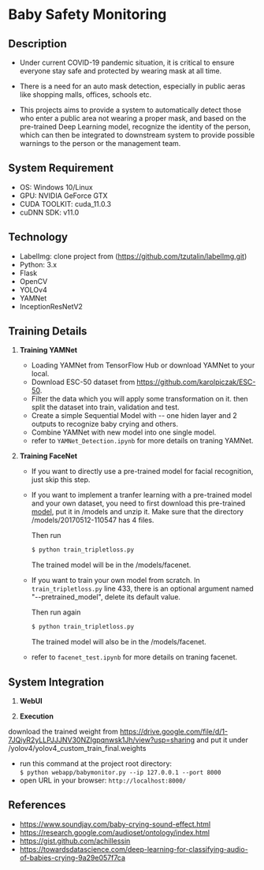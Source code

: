 # Baby Safety Monitoring

## Description
* Under current COVID-19 pandemic situation, it is critical to ensure everyone stay safe and protected by wearing mask at all time. 
* There is a need for an auto mask detection, especially in public aeras like shopping malls, offices, schools etc.

* This projects aims to provide a system to automatically detect those who enter a public area not wearing a proper mask, and based on the pre-trained Deep Learning model, recognize the identity of the person, which can then be integrated to downstream system to provide possible warnings to the person or the management team.

## System Requirement
* OS: Windows 10/Linux
* GPU: NVIDIA GeForce GTX
* CUDA TOOLKIT: cuda_11.0.3
* cuDNN SDK: v11.0

## Technology
* LabelImg: clone project from (https://github.com/tzutalin/labelImg.git)
* Python: 3.x
* Flask
* OpenCV
* YOLOv4
* YAMNet
* InceptionResNetV2

## Training Details

1. **Training YAMNet**
      * Loading YAMNet from TensorFlow Hub or download YAMNet to your local.
      * Download ESC-50 dataset from https://github.com/karolpiczak/ESC-50.
      * Filter the data which you will apply some transformation on it. then split the dataset into train, validation and test.
      * Create a simple Sequential Model with -- one hiden layer and 2 outputs to recognize baby crying and others.
      * Combine YAMNet with new model into one single model.
      * refer to ```YAMNet_Detection.ipynb``` for more details on traning YAMNet.

2. **Training FaceNet**
     * If you want to directly use a pre-trained model for facial recognition, just skip this step.
     * If you want to implement a tranfer learning with a pre-trained model and your own dataset, you need to first download this pre-trained [model](https://drive.google.com/file/d/0B5MzpY9kBtDVZ2RpVDYwWmxoSUk/edit), put it in /models and unzip it. Make sure that the directory /models/20170512-110547 has 4 files.
       
       Then run
       ```bash
       $ python train_tripletloss.py
       ```
     
       The trained model will be in the /models/facenet.
     
     * If you want to train your own model from scratch. In ```train_tripletloss.py``` line 433, there is an optional argument named "--pretrained_model", delete its default value.
     
       Then run again 
       ```bash
       $ python train_tripletloss.py
       ```
     
       The trained model will also be in the /models/facenet.
       
     * refer to ```facenet_test.ipynb``` for more details on traning facenet.


## System Integration
1. **WebUI**

2. **Execution** 

download the trained weight from 
https://drive.google.com/file/d/1-7JQiyR2yLLPJJJNV30NZIgpqnwsk1Jh/view?usp=sharing
and put it under /yolov4/yolov4_custom_train_final.weights

* run this command at the project root directory:  
       ```
       $ python webapp/babymonitor.py --ip 127.0.0.1 --port 8000
       ```
* open URL in your browser:
       ```
       http://localhost:8000/
       ```
## References

* https://www.soundjay.com/baby-crying-sound-effect.html
* https://research.google.com/audioset/ontology/index.html
* https://gist.github.com/achillessin
* https://towardsdatascience.com/deep-learning-for-classifying-audio-of-babies-crying-9a29e057f7ca

